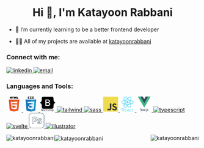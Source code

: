 <h1 align="center">Hi 👋, I'm Katayoon Rabbani</h1>

- 🔭 I’m currently learning to be a better frontend developer

- 👨‍💻 All of my projects are available at [katayoonrabbani](https://katayoonrabbani.netlify.app/)

<h3 align="left">Connect with me:</h3>
<p align="left">

<a href="https://www.linkedin.com/in/katayoon-rabbani-472005213/" target="blank">
    <img src="https://upload.wikimedia.org/wikipedia/commons/8/81/LinkedIn_icon.svg" alt="linkedin" width="40"/>
</a>
<a href="mailto:ktyrbni@gmail.com" target="blank">
    <img src="https://upload.wikimedia.org/wikipedia/commons/7/7e/Gmail_icon_%282020%29.svg" alt="email" width="40"/>
</a>

</p>

<h3 align="left">Languages and Tools:</h3>
<p align="left">
    <a href="https://www.w3.org/html/" target="_blank" rel="noreferrer"> 
        <img src="https://raw.githubusercontent.com/devicons/devicon/master/icons/html5/html5-original-wordmark.svg" alt="html5" width="40"/>
    </a> 
    <a href="https://www.w3schools.com/css/" target="_blank" rel="noreferrer"> 
        <img src="https://raw.githubusercontent.com/devicons/devicon/master/icons/css3/css3-original-wordmark.svg" alt="css3" width="40"/>
    </a> 
    <a href="https://getbootstrap.com" target="_blank" rel="noreferrer"> 
        <img src="https://raw.githubusercontent.com/devicons/devicon/master/icons/bootstrap/bootstrap-plain-wordmark.svg" alt="bootstrap" width="40"/>
    </a> 
    <a href="https://tailwindcss.com" target="_blank" rel="noreferrer"> 
        <img src="https://upload.wikimedia.org/wikipedia/commons/thumb/d/d5/Tailwind_CSS_Logo.svg/512px-Tailwind_CSS_Logo.svg.png?20230715030042" alt="tailwind" width="40" />
    </a> 
    <a href="https://sass-lang.com" target="_blank" rel="noreferrer"> 
        <img src="https://sass-lang.com/assets/img/logos/logo.svg" alt="sass" width="40"/>
    </a> 
    <a href="https://developer.mozilla.org/en-US/docs/Web/JavaScript" target="_blank" rel="noreferrer"> 
        <img src="https://raw.githubusercontent.com/devicons/devicon/master/icons/javascript/javascript-original.svg" alt="javascript" width="40"/>
    </a> 
    <a href="https://reactjs.org/" target="_blank" rel="noreferrer"> 
        <img src="https://raw.githubusercontent.com/devicons/devicon/master/icons/react/react-original-wordmark.svg" alt="react" width="40"/>
    </a> 
    <a href="https://vuejs.org/" target="_blank" rel="noreferrer"> 
        <img src="https://raw.githubusercontent.com/devicons/devicon/master/icons/vuejs/vuejs-original-wordmark.svg" alt="vuejs" width="40"/>
    </a> 
    <a href="https://www.typescriptlang.org/" target="_blank" rel="noreferrer"> 
        <img src="https://upload.wikimedia.org/wikipedia/commons/4/4c/Typescript_logo_2020.svg" alt="typescript" width="40"/>
    </a>
    <a href="https://svelte.dev/" target="_blank" rel="noreferrer"> 
        <img src="https://upload.wikimedia.org/wikipedia/commons/1/1b/Svelte_Logo.svg" alt="svelte" width="40"/>
    </a> 
    <a href="https://www.photoshop.com/en" target="_blank" rel="noreferrer">
        <img src="https://raw.githubusercontent.com/devicons/devicon/master/icons/photoshop/photoshop-line.svg" alt="photoshop" width="40"/>
    </a>
    <a href="https://www.adobe.com/in/products/illustrator.html" target="_blank" rel="noreferrer">
        <img src="https://www.vectorlogo.zone/logos/adobe_illustrator/adobe_illustrator-icon.svg" alt="illustrator" width="40"/>
    </a>
</p>

<p>
    <img align="left" src="https://github-readme-stats.vercel.app/api?username=katayoon-rb&show_icons=true&locale=en" alt="katayoonrabbani" />
</p>
<p>
    <img align="right" src="https://github-readme-streak-stats.herokuapp.com/?user=katayoon-rb&" alt="katayoonrabbani" />
</p>
<p>
    <img align="center" src="https://github-readme-stats.vercel.app/api/top-langs?username=katayoon-rb&show_icons=true&locale=en&layout=compact" alt="katayoonrabbani" />
</p>
